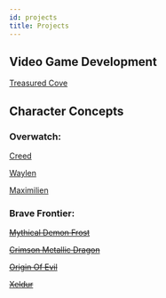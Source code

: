 ```yaml
---
id: projects
title: Projects
---
```


## Video Game Development

[Treasured Cove](https://github.com/TreasuredQuartz/TreasuredCove)

## Character Concepts

### Overwatch:

[Creed](/tech-portfolio/pages/characters/overwatch/creed.html)

[Waylen](/tech-portfolio/pages/characters/overwatch/waylen.html)

[Maximilien](/tech-portfolio/pages/characters/overwatch/maximilien.html)

### Brave Frontier:

~~[Mythical Demon Frost](/tech-portfolio/pages/characters/bravefrontier/frost.html)~~

~~[Crimson Metallic Dragon](/tech-portfolio/pages/characters/bravefrontier/crimsonmetallicdragon.html)~~

~~[Origin Of Evil](/tech-portfolio/pages/characters/bravefrontier/originofevil.html)~~

~~[Xeldur](/tech-portfolio/pages/characters/bravefrontier/xeldur.html)~~
